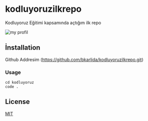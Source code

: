 # kodluyoruzilkrepo
Kodluyoruz Eğitimi kapsamında açtığım ilk repo



![my profil](/User/burakkarlidag/Desktop/kod)


##  İnstallation

Github Addresim (https://github.com/bkarlida/kodluyoruzilkrepo.git)

### Usage
```
cd kodluyoruz
code .
```

##  License

[MIT](https://choosealicense.com/licenses/mit/)